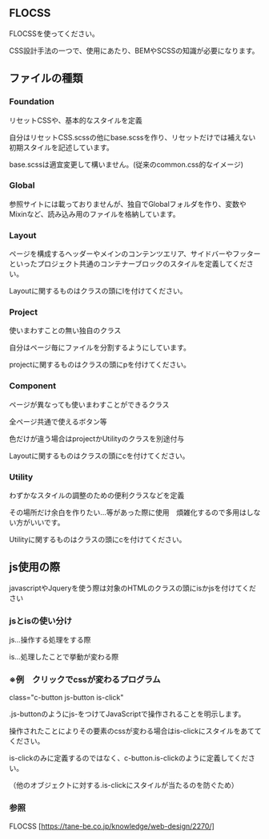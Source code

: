 ## FLOCSS

FLOCSSを使ってください。

CSS設計手法の一つで、使用にあたり、BEMやSCSSの知識が必要になります。

## ファイルの種類

### Foundation

リセットCSSや、基本的なスタイルを定義

自分はリセットCSS.scssの他にbase.scssを作り、リセットだけでは補えない初期スタイルを記述しています。

base.scssは適宜変更して構いません。(従来のcommon.css的なイメージ)

### Global

参照サイトには載っておりませんが、独自でGlobalフォルダを作り、変数やMixinなど、読み込み用のファイルを格納しています。

### Layout

ページを構成するヘッダーやメインのコンテンツエリア、サイドバーやフッターといったプロジェクト共通のコンテナーブロックのスタイルを定義してください。

Layoutに関するものはクラスの頭にlを付けてください。

### Project

使いまわすことの無い独自のクラス

自分はページ毎にファイルを分割するようにしています。

projectに関するものはクラスの頭にpを付けてください。

### Component

ページが異なっても使いまわすことができるクラス

全ページ共通で使えるボタン等

色だけが違う場合はprojectかUtilityのクラスを別途付与

Layoutに関するものはクラスの頭にcを付けてください。

### Utility

わずかなスタイルの調整のための便利クラスなどを定義

その場所だけ余白を作りたい...等があった際に使用　煩雑化するので多用はしない方がいいです。

Utilityに関するものはクラスの頭にcを付けてください。

## js使用の際

javascriptやJqueryを使う際は対象のHTMLのクラスの頭にisかjsを付けてください

### jsとisの使い分け

js...操作する処理をする際

is...処理したことで挙動が変わる際

### ※例　クリックでcssが変わるプログラム

class="c-button js-button is-click"

.js-buttonのようにjs-をつけてJavaScriptで操作されることを明示します。

操作されたことによりその要素のcssが変わる場合はis-clickにスタイルをあててください。

is-clickのみに定義するのではなく、c-button.is-clickのように定義してください。

（他のオブジェクトに対する.is-clickにスタイルが当たるのを防ぐため）

### 参照

FLOCSS [https://tane-be.co.jp/knowledge/web-design/2270/]